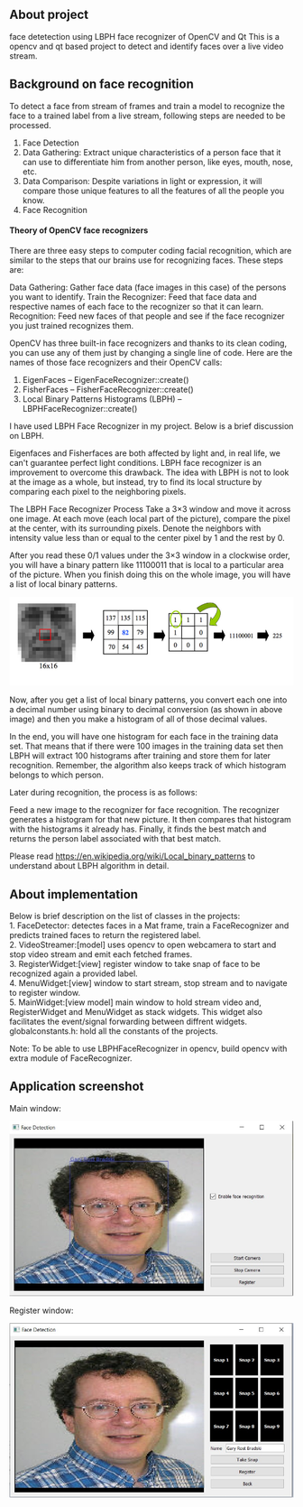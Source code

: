 <h2> About project</h2>
face detetection using LBPH face recognizer of OpenCV and Qt
This is a opencv and qt based project to detect and identify faces over a live video stream.
<h2> Background on face recognition</h2>
To detect a face from stream of frames and train a model to recognize the face to a trained label from a live stream, following steps are needed to be processed.

1. Face Detection
2. Data Gathering: Extract unique characteristics of a person face that it can use to differentiate him from another person, like eyes, mouth, nose, etc.
3. Data Comparison: Despite variations in light or expression, it will compare those unique features to all the features of all the people you know.
4. Face Recognition


<h4>Theory of OpenCV face recognizers</h4>
There are three easy steps to computer coding facial recognition, which are similar to the steps that our brains use for recognizing faces. These steps are:

Data Gathering: Gather face data (face images in this case) of the persons you want to identify.
Train the Recognizer: Feed that face data and respective names of each face to the recognizer so that it can learn.
Recognition: Feed new faces of that people and see if the face recognizer you just trained recognizes them.

OpenCV has three built-in face recognizers and thanks to its clean coding, you can use any of them just by changing a single line of code. Here are the names of those face recognizers and their OpenCV calls:

1. EigenFaces – EigenFaceRecognizer::create()
2. FisherFaces – FisherFaceRecognizer::create()
3. Local Binary Patterns Histograms (LBPH) – LBPHFaceRecognizer::create()

I have used LBPH Face Recognizer in my project. Below is a brief discussion on LBPH.

Eigenfaces and Fisherfaces are both affected by light and, in real life, we can't guarantee perfect light conditions. LBPH face recognizer is an improvement to overcome this drawback. The idea with LBPH is not to look at the image as a whole, but instead, try to find its local structure by comparing each pixel to the neighboring pixels. 

The LBPH Face Recognizer Process
Take a 3×3 window and move it across one image. At each move (each local part of the picture), compare the pixel at the center, with its surrounding pixels. Denote the neighbors with intensity value less than or equal to the center pixel by 1 and the rest by 0.

After you read these 0/1 values under the 3×3 window in a clockwise order, you will have a binary pattern like 11100011 that is local to a particular area of the picture. When you finish doing this on the whole image, you will have a list of local binary patterns.

![alt text](https://github.com/noumanyosuf/face-detetection-using-opencv/blob/master/54_blog_image_10.jpg)

Now, after you get a list of local binary patterns, you convert each one into a decimal number using binary to decimal conversion (as shown in above image) and then you make a histogram of all of those decimal values.

In the end, you will have one histogram for each face in the training data set. That means that if there were 100 images in the training data set then LBPH will extract 100 histograms after training and store them for later recognition. Remember, the algorithm also keeps track of which histogram belongs to which person.

Later during recognition, the process is as follows:

Feed a new image to the recognizer for face recognition.
The recognizer generates a histogram for that new picture.
It then compares that histogram with the histograms it already has.
Finally, it finds the best match and returns the person label associated with that best match.

Please read https://en.wikipedia.org/wiki/Local_binary_patterns to understand about LBPH algorithm in detail.

<h2> About implementation </h2>
Below is brief description on the list of classes in the projects:</br>
1. FaceDetector: detectes faces in a Mat frame, train a FaceRecognizer and predicts trained faces to return the registered label.</br>
2. VideoStreamer:[model] uses opencv to open webcamera to start and stop video stream and emit each fetched frames.</br>
3. RegisterWidget:[view] register window to take snap of face to be recognized again a provided label.</br>
4. MenuWidget:[view] window to start stream, stop stream and to navigate to register window.</br>
5. MainWidget:[view model] main window to hold stream video and, RegisterWidget and MenuWidget as stack widgets. This widget also facilitates the event/signal forwarding between diffrent widgets.</br>
globalconstants.h: hold all the constants of the projects.</br>

Note:
To be able to use LBPHFaceRecognizer in opencv, build opencv with extra module of FaceRecognizer.

<h2> Application screenshot </h2>

Main window: 

![alt text](https://github.com/noumanyosuf/face-detetection-using-opencv/blob/master/FaceRecognizer_2.jpg)

Register window: 

![alt text](https://github.com/noumanyosuf/face-detetection-using-opencv/blob/master/FaceRecognizer_1.jpg)
